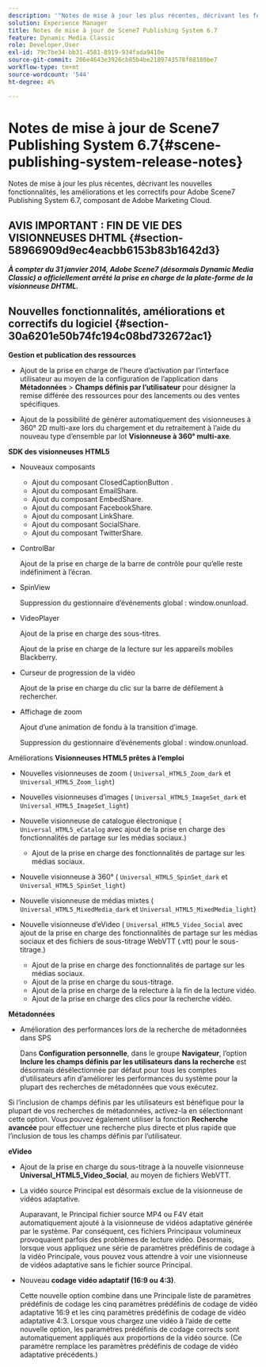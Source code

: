 ```yaml
---
description: '"Notes de mise à jour les plus récentes, décrivant les fonctionnalités, améliorations et correctifs d’Adobe Scene7 Publishing System 6.7, composant de la solution Adobe Experience Manager dans Adobe Marketing Cloud."'
solution: Experience Manager
title: Notes de mise à jour de Scene7 Publishing System 6.7
feature: Dynamic Media Classic
role: Developer,User
exl-id: 79c7be34-bb31-4581-8919-934fada9410e
source-git-commit: 206e4643e3926cb85b4be2189743578f88180be7
workflow-type: tm+mt
source-wordcount: '544'
ht-degree: 4%

---
```


# Notes de mise à jour de Scene7 Publishing System 6.7{#scene-publishing-system-release-notes}

Notes de mise à jour les plus récentes, décrivant les nouvelles fonctionnalités, les améliorations et les correctifs pour Adobe Scene7 Publishing System 6.7, composant de Adobe Marketing Cloud.

## AVIS IMPORTANT : FIN DE VIE DES VISIONNEUSES DHTML {#section-58966909d9ec4eacbb6153b83b1642d3}

***À compter du 31 janvier 2014, Adobe Scene7 (désormais Dynamic Media Classic) a officiellement arrêté la prise en charge de la plate-forme de la visionneuse DHTML.***

## Nouvelles fonctionnalités, améliorations et correctifs du logiciel {#section-30a6201e50b74fc194c08bd732672ac1}

**Gestion et publication des ressources**

* Ajout de la prise en charge de l’heure d’activation par l’interface utilisateur au moyen de la configuration de l’application dans **Métadonnées** > **Champs définis par l’utilisateur** pour désigner la remise différée des ressources pour des lancements ou des ventes spécifiques.

<!--   [More information](http://help.adobe.com/en_US/scene7/using/WS08F62297-36A5-4c35-9D4E-5BE38C41D39C.html). -->

* Ajout de la possibilité de générer automatiquement des visionneuses à 360° 2D multi-axe lors du chargement et du retraitement à l’aide du nouveau type d’ensemble par lot **Visionneuse à 360° multi-axe**.

<!--   [More information](http://help.adobe.com/en_US/scene7/using/WSf6ef983f54a76485-20cc30b112624e7b244-7fff.html). -->

**SDK des visionneuses HTML5**

<!-- The *Adobe Scene7 HTML5 Viewers SDK* is available as part of the SDK download from Adobe Developer Connection.

[More information](http://help.adobe.com/en_US/scene7/using/WSd4272150f67705c11b002eec12fcba4dee6-8000.html). -->

* Nouveaux composants

   * Ajout du composant ClosedCaptionButton .
   * Ajout du composant EmailShare.
   * Ajout du composant EmbedShare.
   * Ajout du composant FacebookShare.
   * Ajout du composant LinkShare.
   * Ajout du composant SocialShare.
   * Ajout du composant TwitterShare.

* ControlBar

   Ajout de la prise en charge de la barre de contrôle pour qu’elle reste indéfiniment à l’écran.

* SpinView

   Suppression du gestionnaire d’événements global : window.onunload.

* VideoPlayer

   Ajout de la prise en charge des sous-titres.

   Ajout de la prise en charge de la lecture sur les appareils mobiles Blackberry.

* Curseur de progression de la vidéo 

   Ajout de la prise en charge du clic sur la barre de défilement à rechercher.

* Affichage de zoom

   Ajout d’une animation de fondu à la transition d’image.

   Suppression du gestionnaire d’événements global : window.onunload.

Améliorations
**Visionneuses HTML5 prêtes à l’emploi**

* Nouvelles visionneuses de zoom ( `Universal_HTML5_Zoom_dark` et `Universal_HTML5_Zoom_light`)
* Nouvelles visionneuses d’images ( `Universal_HTML5_ImageSet_dark` et `Universal_HTML5_ImageSet_light`)
* Nouvelle visionneuse de catalogue électronique ( `Universal_HTML5_eCatalog` avec ajout de la prise en charge des fonctionnalités de partage sur les médias sociaux.)

   * Ajout de la prise en charge des fonctionnalités de partage sur les médias sociaux.

* Nouvelle visionneuse à 360° ( `Universal_HTML5_SpinSet_dark` et `Universal_HTML5_SpinSet_light`)

* Nouvelle visionneuse de médias mixtes ( `Universal_HTML5_MixedMedia_dark` et `Universal_HTML5_MixedMedia_light`)
* Nouvelle visionneuse d’eVideo ( `Universal_HTML5_Video_Social` avec ajout de la prise en charge des fonctionnalités de partage sur les médias sociaux et des fichiers de sous-titrage WebVTT (.vtt) pour le sous-titrage.)

   * Ajout de la prise en charge des fonctionnalités de partage sur les médias sociaux.
   * Ajout de la prise en charge du sous-titrage.
   * Ajout de la prise en charge de la relecture à la fin de la lecture vidéo.
   * Ajout de la prise en charge des clics pour la recherche vidéo.

<!-- [Viewer preset compatibility matrix](http://help.adobe.com/en_US/scene7/using/WS6E593DEA-7D81-4cd6-84B0-85E8BB274176.html).

[Adding captions to eVideo](http://help.adobe.com/en_US/scene7/using/WS98ca2e6790647c06-6f6f53e137b959f094-8000.html). -->
**Métadonnées**

* Amélioration des performances lors de la recherche de métadonnées dans SPS

   Dans **Configuration personnelle**, dans le groupe **Navigateur**, l’option **Inclure les champs définis par les utilisateurs dans la recherche** est désormais désélectionnée par défaut pour tous les comptes d’utilisateurs afin d’améliorer les performances du système pour la plupart des recherches de métadonnées que vous exécutez.

<!--   [Personal Setup](http://help.adobe.com/en_US/scene7/using/WSCAAE9C8A-F172-43a8-B134-6163E7C80218.html). -->

Si l’inclusion de champs définis par les utilisateurs est bénéfique pour la plupart de vos recherches de métadonnées, activez-la en sélectionnant cette option. Vous pouvez également utiliser la fonction **Recherche avancée** pour effectuer une recherche plus directe et plus rapide que l’inclusion de tous les champs définis par l’utilisateur.

<!--   [Advanced search](http://help.adobe.com/en_US/scene7/using/WS259993e42159a215-1c6a66df1265272619e-7ff5.html). -->

**eVideo**

* Ajout de la prise en charge du sous-titrage à la nouvelle visionneuse **Universal_HTML5_Video_Social**, au moyen de fichiers WebVTT.

<!--   [Adding captions to eVideo](http://help.stage.adobe.com/en_US/scene7/using/WS98ca2e6790647c06-6f6f53e137b959f094-8000.html). -->

* La vidéo source Principal est désormais exclue de la visionneuse de vidéos adaptative.

   Auparavant, le Principal fichier source MP4 ou F4V était automatiquement ajouté à la visionneuse de vidéos adaptative générée par le système. Par conséquent, ces fichiers Principaux volumineux provoquaient parfois des problèmes de lecture vidéo. Désormais, lorsque vous appliquez une série de paramètres prédéfinis de codage à la vidéo Principale, vous pouvez vous attendre à voir une visionneuse de vidéos adaptative sans le fichier source Principal.

* Nouveau **codage vidéo adaptatif (16:9 ou 4:3)**.

   Cette nouvelle option combine dans une Principale liste de paramètres prédéfinis de codage les cinq paramètres prédéfinis de codage de vidéo adaptative 16:9 et les cinq paramètres prédéfinis de codage de vidéo adaptative 4:3. Lorsque vous chargez une vidéo à l’aide de cette nouvelle option, les paramètres prédéfinis de codage corrects sont automatiquement appliqués aux proportions de la vidéo source. (Ce paramètre remplace les paramètres prédéfinis de codage de vidéo adaptative précédents.)

<!--   [More information](http://help.stage.adobe.com/en_US/scene7/using/WSE86ACF2B-BD50-4c48-A1D7-9CD4405B62D0.html). -->
